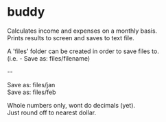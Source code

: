 # buddy
Calculates income and expenses on a monthly basis.  
Prints results to screen and saves to text file.  

A 'files' folder can be created in order to save files to.  
(i.e. - Save as: files/filename)  

--  

Save as: files/jan  
Save as: files/feb  

Whole numbers only, wont do decimals (yet).  
Just round off to nearest dollar.     

